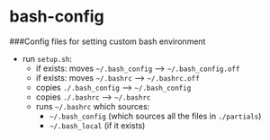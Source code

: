# bash-config
###Config files for setting custom bash environment
- run `setup.sh`:
    - if exists: moves `~/.bash_config` --> `~/.bash_config.off`
    - if exists: moves `~/.bashrc` --> `~/.bashrc.off`
    - copies `./.bash_config` --> `~/.bash_config`
    - copies `./.bashrc` --> `~/.bashrc`
    - runs `~/.bashrc` which sources:
        - `~/.bash_config` (which sources all the files in `./partials`)
        - `~/.bash_local` (if it exists)